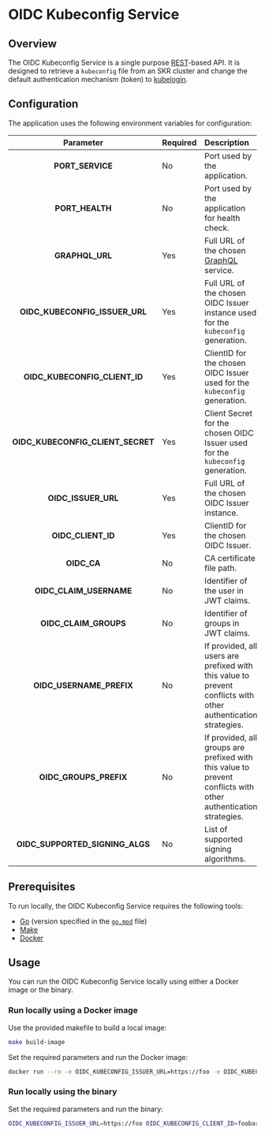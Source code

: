 # OIDC Kubeconfig Service

## Overview

The OIDC Kubeconfig Service is a single purpose [REST](https://en.wikipedia.org/wiki/Representational_state_transfer)-based API. It is designed to retrieve a `kubeconfig` file from an SKR cluster and change the default authentication mechanism (token) to [kubelogin](https://github.com/int128/kubelogin).

## Configuration

The application uses the following environment variables for configuration:

| Parameter | Required | Description | Default value |
| :---: | :--- | :--- | :---: | 
| **PORT_SERVICE** | No | Port used by the application. | `8000` |
| **PORT_HEALTH** | No | Port used by the application for health check. | `9000` |
| **GRAPHQL_URL** | Yes | Full URL of the chosen [GraphQL](https://graphql.org/learn/) service. | `http://127.0.0.1:3000/graphql` |
| **OIDC_KUBECONFIG_ISSUER_URL** | Yes | Full URL of the chosen OIDC Issuer instance used for the `kubeconfig` generation. | None |
| **OIDC_KUBECONFIG_CLIENT_ID** | Yes | ClientID for the chosen OIDC Issuer used for the `kubeconfig` generation. | None |
| **OIDC_KUBECONFIG_CLIENT_SECRET** | Yes | Client Secret for the chosen OIDC Issuer used for the `kubeconfig` generation. | None |
| **OIDC_ISSUER_URL** | Yes | Full URL of the chosen OIDC Issuer instance. | None |
| **OIDC_CLIENT_ID** | Yes | ClientID for the chosen OIDC Issuer. | `""` |
| **OIDC_CA** | No | CA certificate file path. | None |
| **OIDC_CLAIM_USERNAME** | No | Identifier of the user in JWT claims. | `email` |
| **OIDC_CLAIM_GROUPS** | No | Identifier of groups in JWT claims. | `groups` |
| **OIDC_USERNAME_PREFIX** | No | If provided, all users are prefixed with this value to prevent conflicts with other authentication strategies. | None |
| **OIDC_GROUPS_PREFIX** | No | If provided, all groups are prefixed with this value to prevent conflicts with other authentication strategies. | None |
| **OIDC_SUPPORTED_SIGNING_ALGS** | No | List of supported signing algorithms. | `RS256` |

## Prerequisites

To run locally, the OIDC Kubeconfig Service requires the following tools: 

- [Go](https://golang.org/dl/) (version specified in the [`go.mod`](go.mod) file)
- [Make](https://www.gnu.org/software/make/)
- [Docker](https://www.docker.com/)

## Usage

You can run the OIDC Kubeconfig Service locally using either a Docker image or the binary.

### Run locally using a Docker image

Use the provided makefile to build a local image: 

```bash
make build-image
```
Set the required parameters and run the Docker image:

```bash
docker run --rm -e OIDC_KUBECONFIG_ISSUER_URL=https://foo -e OIDC_KUBECONFIG_CLIENT_ID=foobar -e OIDC_KUBECONFIG_CLIENT_SECRET=1234 -e OIDC_ISSUER_URL=https://dex.kyma.local -e OIDC_CLIENT_ID=compass-ui -e OIDC_CA=~/.minikube/ca.crt kubeconfig-service
```

### Run locally using the binary

Set the required parameters and run the binary:

```bash
OIDC_KUBECONFIG_ISSUER_URL=https://foo OIDC_KUBECONFIG_CLIENT_ID=foobar OIDC_KUBECONFIG_CLIENT_SECRET=1234 OIDC_ISSUER_URL=https://dex.kyma.local OIDC_CLIENT_ID=compass-ui OIDC_CA=~/.minikube/ca.crt go run cmd/generator/main.go
```
